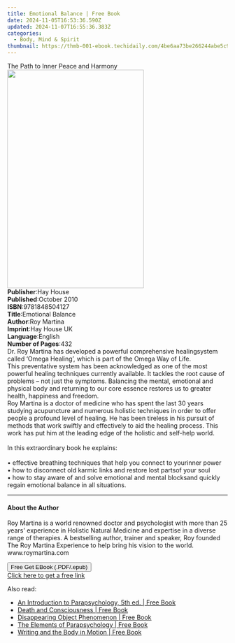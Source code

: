 ```yaml
---
title: Emotional Balance | Free Book
date: 2024-11-05T16:53:36.590Z
updated: 2024-11-07T16:55:36.383Z
categories:
  - Body, Mind & Spirit
thumbnail: https://thmb-001-ebook.techidaily.com/4be6aa73be266244abe5c9d1b53da5f49515008246198166f201bfadda28c5c3.jpg
---
```

<main id="book-container">
  <div class="flex flex-col">
    <div class="book-brief flex-1 py-6 px-4 sm:p-6 md:py-10 md:px-8">
      <!-- brief-->
      <div class="book-brief-main">The Path to Inner Peace and Harmony</div>
    </div>
    <div
      class="book-meta-info flex-1 grid gap-4 col-start-1 col-end-3 row-start-1 sm:mb-6 sm:grid-cols-4 lg:gap-6 lg:col-start-2 lg:row-end-6 lg:row-span-6 lg:mb-0"
    >
      <div
        class="book-meta-info-left place-content-center mt-4 p-4 text-sm leading-6 col-start-2 col-span-2 dark:text-slate-400"
      >
        <img
          class="w-full h-500 object-cover rounded-lg sm:h-255 sm:col-span-2 lg:col-span-full"
          src="https://img-001-ebook.techidaily.com/9797762604edfa3f9ad0d9e88d20d413d7b7136768906cef80b68a66c5c065cf.jpg"
          alt=""
          width="312"
          height="500"
        />
      </div>
      <div
        class="book-meta-info-right mt-2 col-start-1 row-start-2 col-span-3 self-center"
      >
        <!-- meta data  -->
        <div class="flex flex-col px-4 md:px-8">
          <div class="flex-1">
            <strong>Publisher</strong>:<span class="px-2">Hay House</span>
          </div>
          <div class="flex-1">
            <strong>Published</strong>:<span class="px-2">October 2010</span>
          </div>
          <div class="flex-1">
            <strong>ISBN</strong>:<span class="px-2">9781848504127</span>
          </div>
          <div class="flex-1">
            <strong>Title</strong>:<span class="px-2">Emotional Balance</span>
          </div>
          <div class="flex-1">
            <strong>Author</strong>:<span class="px-2">Roy Martina</span>
          </div>
          <div class="flex-1">
            <strong>Imprint</strong>:<span class="px-2">Hay House UK</span>
          </div>
          <div class="flex-1">
            <strong>Language</strong>:<span class="px-2">English</span>
          </div>
          <div class="flex-1">
            <strong>Number of Pages</strong>:<span class="px-2">432</span>
          </div>
        </div>
      </div>
    </div>
    <div class="book-description flex-1 py-6 px-4 sm:p-6 md:py-10 md:px-8">
      <div class="book-description-main">
        <div accordion-content="" id="description">
          Dr. Roy Martina has developed a powerful comprehensive healingsystem
          called ‘Omega Healing’, which is part of the Omega Way of Life.
          <br />This preventative system has been acknowledged as one of the
          most powerful healing techniques currently available. It tackles the
          root cause of problems – not just the symptoms. Balancing the mental,
          emotional and physical body and returning to our core essence restores
          us to greater health, happiness and freedom. <br />Roy Martina is a
          doctor of medicine who has spent the last 30 years studying
          acupuncture and numerous holistic techniques in order to offer people
          a profound level of healing. He has been tireless in his pursuit of
          methods that work swiftly and effectively to aid the healing process.
          This work has put him at the leading edge of the holistic and
          self-help world. <br /><br />In this extraordinary book he
          explains:<br /><br />• effective breathing techniques that help you
          connect to yourinner power<br />• how to disconnect old karmic links
          and restore lost partsof your soul<br />• how to stay aware of and
          solve emotional and mental blocksand quickly regain emotional balance
          in all situations.
        </div>
        <div class="accordion-fader"></div>
      </div>
    </div>
    <div class="book-excerpts flex-1 py-6 px-4 sm:p-6 md:py-10 md:px-8">
      <!-- excerpts-->
      <div class="book-excerpts-main">
        <hr />
        <h4 class="placeholder placeholder-heading">
          <span>About the Author</span>
        </h4>
        <p>
          Roy Martina is a world renowned doctor and psychologist with more than
          25 years' experience in Holistic Natural Medicine and expertise in a
          diverse range of therapies. A bestselling author, trainer and speaker,
          Roy founded The Roy Martina Experience to help bring his vision to the
          world. www.roymartina.com
        </p>
      </div>
    </div>
    <div
      class="book-about-author flex-1 py-6 px-4 sm:p-6 md:py-10 md:px-8"
    ></div>
    <div class="book-free-get flex-1 py-6 px-4 sm:p-6 md:py-10 md:px-8">
      <button
        id="btn-free-get"
        class="bg-blue-500 hover:bg-blue-700 text-white font-bold py-2 px-4 rounded"
      >
        Free Get EBook (.PDF/.epub)
      </button>
      <div id="countdown-display" class="px-2 text-lg mt-2"></div>
      <a
        id="free-link"
        class="hidden bg-blue-500 hover:bg-blue-700 text-white font-bold py-2 px-4 rounded"
        href="https://www.ebooks.com/en-us/book/96317503/emotional-balance/roy-martina/"
        target="_blank"
        >Click here to get a free link</a
      >
    </div>
    <script>
      let countdownTime = 0;
      let countdownInterval = null;
      document
        .getElementById('btn-free-get')
        .addEventListener('click', startCountdown);
      function startCountdown() {
        countdownTime = new Date().getTime() + 60000 * 3;
        countdownInterval = setInterval(updateCountdown, 1000);
        document.getElementById('btn-free-get').disabled = true;
        document
          .getElementById('btn-free-get')
          .classList.add('bg-gray-500', 'cursor-not-allowed');
      }
      function updateCountdown() {
        let currentTime = new Date().getTime();
        let timeLeft = countdownTime - currentTime;
        let secondsLeft = Math.floor(timeLeft / 1000);
        document.getElementById('countdown-display').innerHTML =
          `Remaining time: ${secondsLeft} seconds.`;
        if (secondsLeft <= 0) {
          clearInterval(countdownInterval);
          document.getElementById('btn-free-get').classList.add('hidden');
          document.getElementById('free-link').classList.remove('hidden');
          document.getElementById('countdown-display').innerHTML = '';
        }
      }
    </script>
  </div>
</main>

<ins class="adsbygoogle"
      style="display:block"
      data-ad-client="ca-pub-7571918770474297"
      data-ad-slot="8358498916"
      data-ad-format="auto"
      data-full-width-responsive="true"></ins>
    

<span class="atpl-alsoreadstyle">Also read:</span>
<div><ul>
<li><a href="https://novels-ebooks.techidaily.com/209994133-9780786451388-an-introduction-to-parapsychology-5th-ed/"><u>An Introduction to Parapsychology, 5th ed. | Free Book</u></a></li>
<li><a href="https://novels-ebooks.techidaily.com/209994196-9781476609447-death-and-consciousness/"><u>Death and Consciousness | Free Book</u></a></li>
<li><a href="https://novels-ebooks.techidaily.com/209994379-9781476624518-disappearing-object-phenomenon/"><u>Disappearing Object Phenomenon | Free Book</u></a></li>
<li><a href="https://novels-ebooks.techidaily.com/209995013-9781476631202-the-elements-of-parapsychology/"><u>The Elements of Parapsychology | Free Book</u></a></li>
<li><a href="https://novels-ebooks.techidaily.com/209994817-9781476631714-writing-and-the-body-in-motion/"><u>Writing and the Body in Motion | Free Book</u></a></li>
</ul></div>

